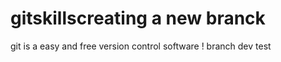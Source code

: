 # gitskillscreating a new branck 
git is a easy and free version control software
!
branch dev test
